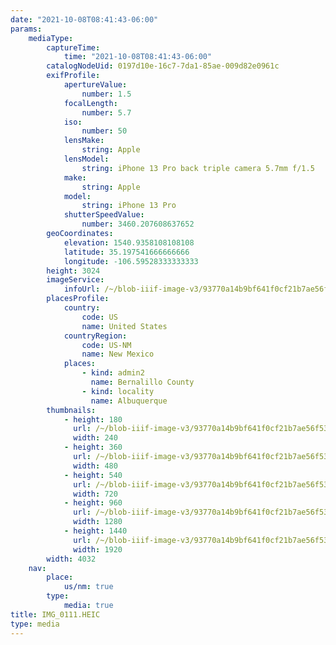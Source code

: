 ```yaml
---
date: "2021-10-08T08:41:43-06:00"
params:
    mediaType:
        captureTime:
            time: "2021-10-08T08:41:43-06:00"
        catalogNodeUid: 0197d10e-16c7-7da1-85ae-009d82e0961c
        exifProfile:
            apertureValue:
                number: 1.5
            focalLength:
                number: 5.7
            iso:
                number: 50
            lensMake:
                string: Apple
            lensModel:
                string: iPhone 13 Pro back triple camera 5.7mm f/1.5
            make:
                string: Apple
            model:
                string: iPhone 13 Pro
            shutterSpeedValue:
                number: 3460.207608637652
        geoCoordinates:
            elevation: 1540.9358108108108
            latitude: 35.197541666666666
            longitude: -106.59528333333333
        height: 3024
        imageService:
            infoUrl: /~/blob-iiif-image-v3/93770a14b9bf641f0cf21b7ae56f53ad34a8860ec519f74993ac7a40a390fde3/info.json
        placesProfile:
            country:
                code: US
                name: United States
            countryRegion:
                code: US-NM
                name: New Mexico
            places:
                - kind: admin2
                  name: Bernalillo County
                - kind: locality
                  name: Albuquerque
        thumbnails:
            - height: 180
              url: /~/blob-iiif-image-v3/93770a14b9bf641f0cf21b7ae56f53ad34a8860ec519f74993ac7a40a390fde3/full/240%2C180/0/default.jpg
              width: 240
            - height: 360
              url: /~/blob-iiif-image-v3/93770a14b9bf641f0cf21b7ae56f53ad34a8860ec519f74993ac7a40a390fde3/full/480%2C360/0/default.jpg
              width: 480
            - height: 540
              url: /~/blob-iiif-image-v3/93770a14b9bf641f0cf21b7ae56f53ad34a8860ec519f74993ac7a40a390fde3/full/720%2C540/0/default.jpg
              width: 720
            - height: 960
              url: /~/blob-iiif-image-v3/93770a14b9bf641f0cf21b7ae56f53ad34a8860ec519f74993ac7a40a390fde3/full/1280%2C960/0/default.jpg
              width: 1280
            - height: 1440
              url: /~/blob-iiif-image-v3/93770a14b9bf641f0cf21b7ae56f53ad34a8860ec519f74993ac7a40a390fde3/full/1920%2C1440/0/default.jpg
              width: 1920
        width: 4032
    nav:
        place:
            us/nm: true
        type:
            media: true
title: IMG_0111.HEIC
type: media
---
```


